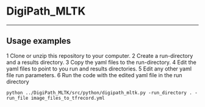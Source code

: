 # DigiPath_MLTK
****
## Usage examples
1 Clone or unzip this repository to your computer.
2 Create a run-directory and a results directory.
3 Copy the yaml files to the run-directory.
4 Edit the yaml files to point to you run and results directories.
5 Edit any other yaml file run parameters.
6 Run the code with the edited yaml file in the run directory
```
python ../DigiPath_MLTK/src/python/digipath_mltk.py -run_directory . -run_file image_files_to_tfrecord.yml
```

